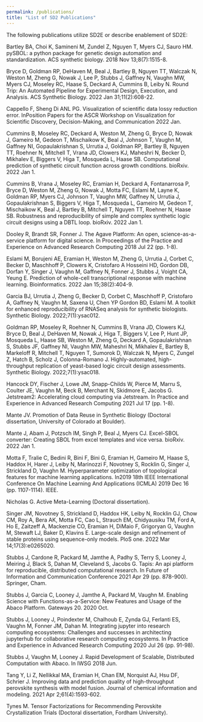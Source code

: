 ```yaml
---
permalink: /publications/
title: "List of SD2 Publications"
---
```

The following publications utilize SD2E or describe enablement of SD2E:

Bartley BA, Choi K, Samineni M, Zundel Z, Nguyen T, Myers CJ, Sauro HM. pySBOL: a python package for genetic design automation and standardization. ACS synthetic biology. 2018 Nov 13;8(7):1515-8.

Bryce D, Goldman RP, DeHaven M, Beal J, Bartley B, Nguyen TT, Walczak N, Weston M, Zheng G, Nowak J, Lee P, Stubbs J, Gaffney N, Vaughn MW, Myers CJ, Moseley RC, Haase S, Deckard A, Cummins B, Leiby N. Round Trip: An Automated Pipeline for Experimental Design, Execution, and Analysis. ACS Synthetic Biology. 2022 Jan 31;11(2):608-22.

Cappello F, Sheng Di ANL PG. Visualization of scientific data lossy reduction error. InPosition Papers for the ASCR Workshop on Visualization for Scientific Discovery, Decision-Making, and Communication 2022 Jan.

Cummins B, Moseley RC, Deckard A, Weston M, Zheng G, Bryce D, Nowak J, Gameiro M, Gedeon T, Mischaikow K, Beal J, Johnson T, Vaughn M, Gaffney NI, Gopaulakrishnan S, Urrutia J, Goldman RP, Bartley B, Nguyen TT, Roehner N, Mitchell T, Vrana JD, Clowers KJ, Maheshri N, Becker D, Mikhalev E, Biggers V, Higa T, Mosqueda L, Haase SB. Computational prediction of synthetic circuit function across growth conditions. bioRxiv. 2022 Jan 1.

Cummins B, Vrana J, Moseley RC, Eramian H, Deckard A, Fontanarrosa P, Bryce D, Weston M, Zheng G, Nowak J, Motta FC, Eslami M, Layne K, Goldman RP, Myers CJ, Johnson T, Vaughn MW, Gaffney N, Urrutia J, Gopaulakrishnan S, Biggers V, Higa T, Mosqueda L, Gameiro M, Gedeon T, Mischaikow K, Beal J, Bartley B, Mitchell T, Nguyen TT, Roehner N, Haase SB. Robustness and reproducibility of simple and complex synthetic logic circuit designs using a DBTL loop. bioRxiv. 2022 Jan 1.

Dooley R, Brandt SR, Fonner J. The Agave Platform: An open, science-as-a-service platform for digital science. In Proceedings of the Practice and Experience on Advanced Research Computing 2018 Jul 22 (pp. 1-8).

Eslami M, Borujeni AE, Eramian H, Weston M, Zheng G, Urrutia J, Corbet C, Becker D, Maschhoff P, Clowers K, Cristofaro A Hosseini HD, Gordon DB, Dorfan Y, Singer J, Vaughn M, Gaffney N, Fonner J, Stubbs J, Voight CA, Yeung E. Prediction of whole-cell transcriptional response with machine learning. Bioinformatics. 2022 Jan 15;38(2):404-9.

Garcia BJ, Urrutia J, Zheng G, Becker D, Corbet C, Maschhoff P, Cristofaro A, Gaffney N, Vaughn M, Saxena U, Chen YP Gordon BD, Eslami M. A toolkit for enhanced reproducibility of RNASeq analysis for synthetic biologists. Synthetic Biology. 2022;7(1):ysac012.

Goldman RP, Moseley R, Roehner N, Cummins B, Vrana JD, Clowers KJ, Bryce D, Beal J, DeHaven M, Nowak J, Higa T, Biggers V, Lee P, Hunt JP, Mosqueda L, Haase SB, Weston M, Zheng G, Deckard A, Gopaulakrishnan S, Stubbs JF, Gaffney NI, Vaughn MW, Maheshri N, Mikhalev E, Bartley B, Markeloff R, Mitchell T, Nguyen T, Sumorok D, Walczak N, Myers C, Zungel Z, Hatch B, Scholz J, Colonna-Romano J. Highly-automated, high-throughput replication of yeast-based logic circuit design assessments. Synthetic Biology. 2022;7(1):ysac018.

Hancock DY, Fischer J, Lowe JM, Snapp-Childs W, Pierce M, Marru S, Coulter JE, Vaughn M, Beck B, Merchant N, Skidmore E, Jacobs G. Jetstream2: Accelerating cloud computing via Jetstream. In Practice and Experience in Advanced Research Computing 2021 Jul 17 (pp. 1-8).

Mante JV. Promotion of Data Reuse in Synthetic Biology (Doctoral dissertation, University of Colorado at Boulder).

Mante J, Abam J, Potzsch IM, Singh P, Beal J, Myers CJ. Excel-SBOL converter: Creating SBOL from excel templates and vice versa. bioRxiv. 2022 Jan 1.

Motta F, Tralie C, Bedini R, Bini F, Bini G, Eramian H, Gameiro M, Haase S, Haddox H, Harer J, Leiby N, Marinozzi F, Novotney S, Rocklin G, Singer J, Strickland D, Vaughn M. Hyperparameter optimization of topological features for machine learning applications. In2019 18th IEEE International Conference On Machine Learning And Applications (ICMLA) 2019 Dec 16 (pp. 1107-1114). IEEE.

Nicholas G. Active Meta-Learning (Doctoral dissertation).

Singer JM, Novotney S, Strickland D, Haddox HK, Leiby N, Rocklin GJ, Chow CM, Roy A, Bera AK, Motta FC, Cao L, Strauch EM, Chidyausiku TM, Ford A, Ho E, Zaitzeff A, Mackenzie CO, Eramian H, DiMaio F, Grigoryan G, Vaughn M, Stewaft LJ, Baker D, Klavins E. Large-scale design and refinement of stable proteins using sequence-only models. PloS one. 2022 Mar 14;17(3):e0265020.

Stubbs J, Cardone R, Packard M, Jamthe A, Padhy S, Terry S, Looney J, Meiring J, Black S, Dahan M, Cleveland S, Jacobs G. Tapis: An api platform for reproducible, distributed computational research. In Future of Information and Communication Conference 2021 Apr 29 (pp. 878-900). Springer, Cham.

Stubbs J, Garcia C, Looney J, Jamthe A, Packard M, Vaughn M. Enabling Science with Functions-as-a-Service: New Features and Usage of the Abaco Platform. Gateways 20. 2020 Oct.

Stubbs J, Looney J, Poindexter M, Chalhoub E, Zynda GJ, Ferlanti ES, Vaughn M, Fonner JM, Dahan M. Integrating jupyter into research computing ecosystems: Challenges and successes in architecting jupyterhub for collaborative research computing ecosystems. In Practice and Experience in Advanced Research Computing 2020 Jul 26 (pp. 91-98).

Stubbs J, Vaughn M, Looney J. Rapid Development of Scalable, Distributed Computation with Abaco. In IWSG 2018 Jun.

Tang Y, Li Z, Nellikkal MA, Eramian H, Chan EM, Norquist AJ, Hsu DF, Schrier J. Improving data and prediction quality of high-throughput perovskite synthesis with model fusion. Journal of chemical information and modeling. 2021 Apr 2;61(4):1593-602.

Tynes M. Tensor Factorizations for Recommending Perovskite Crystallization Trials (Doctoral dissertation, Fordham University).
